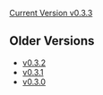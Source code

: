 [Current Version v0.3.3](https://unstoppabledomains.github.io/namicorn/v0.3.3/)

## Older Versions

* [v0.3.2](https://unstoppabledomains.github.io/namicorn/v0.3.2/)
* [v0.3.1](https://unstoppabledomains.github.io/namicorn/v0.3.1/)
* [v0.3.0](https://unstoppabledomains.github.io/namicorn/v0.3.0/)
